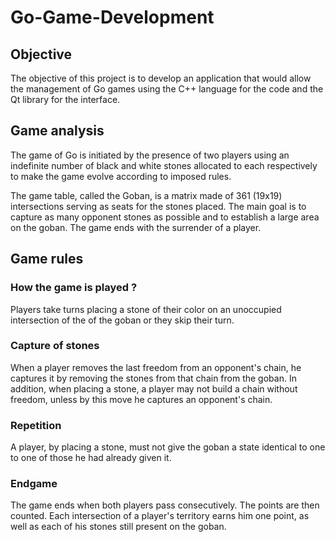 # Go-Game-Development

## Objective
The objective of this project is to develop an application that would allow the management of Go games using the C++ language for the code and the Qt library for the interface.
## Game analysis

The game of Go is initiated by the presence of two players using an indefinite number of black and white stones allocated to each respectively to make the game evolve according to imposed rules.

The game table, called the Goban, is a matrix made of 361 (19x19) intersections serving as seats for the stones placed. The main goal is to capture as many opponent stones as possible and to establish a large area on the goban. The game ends with the surrender of a player.

## Game rules

### How the game is played ?

Players take turns placing a stone of their color on an unoccupied intersection of the of the goban or they skip their turn.

### Capture of stones

When a player removes the last freedom from an opponent's chain, he captures it by removing the stones from that chain from the goban. In addition, when placing a stone, a player may not build a chain without freedom, unless by this move he captures an opponent's chain.

### Repetition
A player, by placing a stone, must not give the goban a state identical to one to one of those he had already given it.

### Endgame
The game ends when both players pass consecutively. The points are then counted. Each intersection of a player's territory earns him one point, as well as each of his stones still present on the goban.



